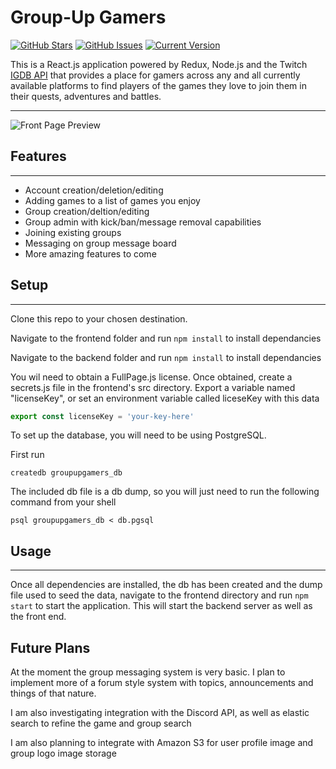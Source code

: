 # Group-Up Gamers

[![GitHub Stars](https://img.shields.io/github/stars/janderson77/group-up-gamers.svg)](https://github.com/janderson77/group-up-gamers/stargazers) [![GitHub Issues](https://img.shields.io/github/issues/janderson77/group-up-gamers.svg)](https://github.com/janderson77/group-up-gamers/issues) [![Current Version](https://img.shields.io/badge/version-1.0.0-green.svg)](https://github.com/janderson77/group-up-gamers)

This is a React.js application powered by Redux, Node.js and the Twitch [IGDB API](https://api-docs.igdb.com/) that provides a place for gamers across any and all currently available platforms to find players of the games they love to join them in their quests, adventures and battles.

---

![Front Page Preview](https://i.imgur.com/ScgqaBz.png)

## Features

---

* Account creation/deletion/editing
* Adding games to a list of games you enjoy
* Group creation/deltion/editing
* Group admin with kick/ban/message removal capabilities
* Joining existing groups
* Messaging on group message board
* More amazing features to come

## Setup

---

Clone this repo to your chosen destination.

Navigate to the frontend folder and run `npm install` to install dependancies

Navigate to the backend folder and run `npm install` to install dependancies

You wil need to obtain a FullPage.js license. Once obtained, create a secrets.js file in the frontend's src directory. Export a variable named "licenseKey", or set an environment variable called liceseKey with this data

```js
export const licenseKey = 'your-key-here'
```

To set up the database, you will need to be using PostgreSQL.

First run

```console
createdb groupupgamers_db
```

The included db file is a db dump, so you will just need to run the following command from your shell

```console
psql groupupgamers_db < db.pgsql
```

## Usage

---

Once all dependencies are installed, the db has been created and the dump file used to seed the data, navigate to the frontend directory and run `npm start` to start the application. This will start the backend server as well as the front end.

## Future Plans

At the moment the group messaging system is very basic. I plan to implement more of a forum style system with topics, announcements and things of that nature.

I am also investigating integration with the Discord API, as well as elastic search to refine the game and group search

I am also planning to integrate with Amazon S3 for user profile image and group logo image storage

